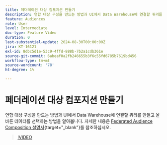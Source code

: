 ```yaml
---
title: 페더레이션 대상 컴포지션 만들기
description: 연합 대상 구성을 만드는 방법과 UI에서 Data Warehouse에 연결할 쿼리를 만들고 올바른 데이터를 선택하는 방법을 알아봅니다.
feature: Audiences
role: User
level: Intermediate
doc-type: Feature Video
duration: 0
last-substantial-update: 2024-08-30T00:00:00Z
jira: KT-16121
exl-id: 8dbc5d1e-53c9-4ffd-888b-7b2a1cdb361e
source-git-commit: 6abeaf0a2fb246655b3f6c55fd6785b7619bd456
workflow-type: tm+mt
source-wordcount: '78'
ht-degree: 1%

---
```


# 페더레이션 대상 컴포지션 만들기

연합 대상 구성을 만드는 방법과 UI에서 Data Warehouse에 연결할 쿼리를 만들고 올바른 데이터를 선택하는 방법을 알아봅니다. 자세한 내용은 [Federated Audience Composition 설명서](https://experienceleague.adobe.com/ko/docs/federated-audience-composition/using/home){target="_blank"}를 참조하십시오.

>[!VIDEO](https://video.tv.adobe.com/v/3448585/?learn=on&enablevpops&captions=kor)
